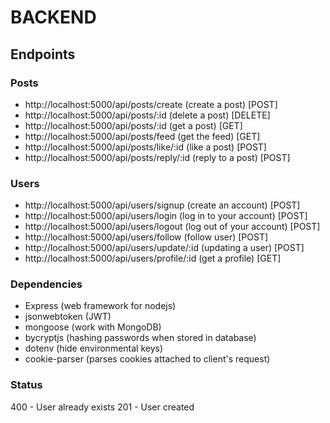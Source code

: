 # BACKEND

## Endpoints
### Posts
- http://localhost:5000/api/posts/create (create a post) [POST]
- http://localhost:5000/api/posts/:id (delete a post) [DELETE]
- http://localhost:5000/api/posts/:id (get a post) [GET]
- http://localhost:5000/api/posts/feed (get the feed) [GET]
- http://localhost:5000/api/posts/like/:id (like a post) [POST]
- http://localhost:5000/api/posts/reply/:id (reply to a post) [POST]
  
### Users
- http://localhost:5000/api/users/signup (create an account) [POST]
- http://localhost:5000/api/users/login (log in to your account) [POST]
- http://localhost:5000/api/users/logout (log out of your account) [POST]
- http://localhost:5000/api/users/follow (follow user) [POST]
- http://localhost:5000/api/users/update/:id (updating a user) [POST]
- http://localhost:5000/api/users/profile/:id (get a profile) [GET]

### Dependencies
- Express (web framework for nodejs)
- jsonwebtoken (JWT)
- mongoose (work with MongoDB)
- bycryptjs (hashing passwords when stored in database)
- dotenv (hide environmental keys)
- cookie-parser (parses cookies attached to client's request)

### Status
400 - User already exists
201 - User created
